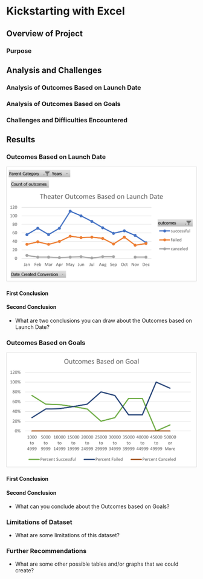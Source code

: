 # Kickstarting with Excel

## Overview of Project

### Purpose

## Analysis and Challenges

### Analysis of Outcomes Based on Launch Date

### Analysis of Outcomes Based on Goals

### Challenges and Difficulties Encountered

## Results

### Outcomes Based on Launch Date

![Theatre Outcomes vs. Launch](Resources/Theater_Outcomes_vs_Launch.png)

#### First Conclusion

#### Second Conclusion
- What are two conclusions you can draw about the Outcomes based on Launch Date?

### Outcomes Based on Goals

![Outcomes_vs_Goals](Resources/Outcomes_vs_Goals.png)

#### First Conclusion

#### Second Conclusion
- What can you conclude about the Outcomes based on Goals?

### Limitations of Dataset
- What are some limitations of this dataset?

### Further Recommendations
- What are some other possible tables and/or graphs that we could create?

